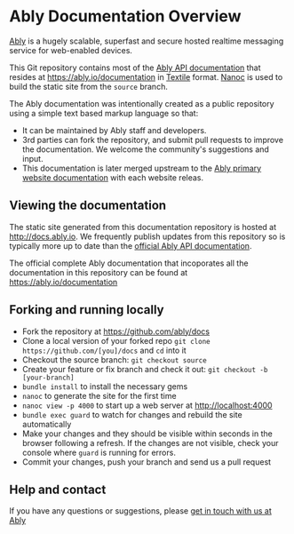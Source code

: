 Ably Documentation Overview
===========================

[Ably](https://ably.io) is a hugely scalable, superfast and secure hosted realtime messaging service for web-enabled devices.

This Git repository contains most of the [Ably API documentation](https://ably.io/documentation) that resides at <https://ably.io/documentation> in [Textile](redcloth.org/textile) format.  [Nanoc](http://nanoc.stoneship.org/) is used to build the static site from the `source` branch.

The Ably documentation was intentionally created as a public repository using a simple text based markup language so that:

* It can be maintained by Ably staff and developers.
* 3rd parties can fork the repository, and submit pull requests to improve the documentation.  We welcome the community's suggestions and input.
* This documentation is later merged upstream to the [Ably primary website documentation](https://ably.io/documentation) with each website releas.

Viewing the documentation
------

The static site generated from this documentation repository is hosted at <http://docs.ably.io>.  We frequently publish updates from this repository so is typically more up to date than the [official Ably API documentation](https://ably.io/documentation).

The official complete Ably documentation that incoporates all the documentation in this repository can be found at <https://ably.io/documentation>

Forking and running locally
------

* Fork the repository at https://github.com/ably/docs
* Clone a local version of your forked repo `git clone https://github.com/[you]/docs` and `cd` into it
* Checkout the source branch: `git checkout source`
* Create your feature or fix branch and check it out: `git checkout -b [your-branch]`
* `bundle install` to install the necessary gems
* `nanoc` to generate the site for the first time
* `nanoc view -p 4000` to start up a web server at <http://localhost:4000>
* `bundle exec guard` to watch for changes and rebuild the site automatically
* Make your changes and they should be visible within seconds in the browser following a refresh.  If the changes are not visible, check your console where `guard` is running for errors.
* Commit your changes, push your branch and send us a pull request

Help and contact
----

If you have any questions or suggestions, please [get in touch with us at Ably](https://ably.io/contact)
